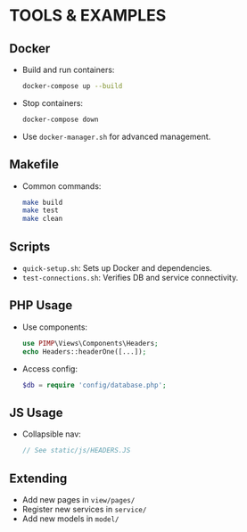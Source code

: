 # TOOLS & EXAMPLES

## Docker
- Build and run containers:
  ```zsh
  docker-compose up --build
  ```
- Stop containers:
  ```zsh
  docker-compose down
  ```
- Use `docker-manager.sh` for advanced management.

## Makefile
- Common commands:
  ```zsh
  make build
  make test
  make clean
  ```

## Scripts
- `quick-setup.sh`: Sets up Docker and dependencies.
- `test-connections.sh`: Verifies DB and service connectivity.

## PHP Usage
- Use components:
  ```php
  use PIMP\Views\Components\Headers;
  echo Headers::headerOne([...]);
  ```
- Access config:
  ```php
  $db = require 'config/database.php';
  ```

## JS Usage
- Collapsible nav:
  ```js
  // See static/js/HEADERS.JS
  ```

## Extending
- Add new pages in `view/pages/`
- Register new services in `service/`
- Add new models in `model/`
